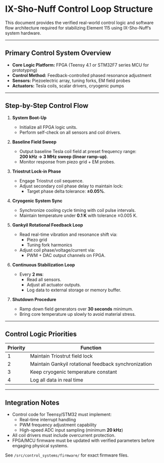 # IX-Sho-Nuff Control Loop Structure

This document provides the verified real-world control logic and software flow architecture required for stabilizing Element 115 using IX-Sho-Nuff’s system hardware.

---

## Primary Control System Overview

- **Core Logic Platform:** FPGA (Teensy 4.1 or STM32F7 series MCU for prototyping)
- **Control Method:** Feedback-controlled phased resonance adjustment
- **Sensors:** Piezoelectric array, tuning forks, EM field probes
- **Actuators:** Tesla coils, scalar drivers, cryogenic pumps

---

## Step-by-Step Control Flow

1. **System Boot-Up**
   - Initialize all FPGA logic units.
   - Perform self-check on all sensors and coil drivers.

2. **Baseline Field Sweep**
   - Output baseline Tesla coil field at preset frequency range:  
     **200 kHz → 3 MHz sweep (linear ramp-up)**.
   - Monitor response from piezo grid + EM probes.

3. **Triostrut Lock-in Phase**
   - Engage Triostrut coil sequence.
   - Adjust secondary coil phase delay to maintain lock:
     - Target phase delta tolerance: **±0.05%**.

4. **Cryogenic System Sync**
   - Synchronize cooling cycle timing with coil pulse intervals.
   - Maintain temperature under **0.1 K** with tolerance ±0.005 K.

5. **Gankyil Rotational Feedback Loop**
   - Read real-time vibration and resonance shift via:
     - Piezo grid
     - Tuning fork harmonics
   - Adjust coil phase/voltage/current via:
     - PWM + DAC output channels on FPGA.

6. **Continuous Stabilization Loop**
   - Every **2 ms**:
     - Read all sensors.
     - Adjust all actuator outputs.
     - Log data to external storage or memory buffer.

7. **Shutdown Procedure**
   - Ramp down field generators over **30 seconds** minimum.
   - Bring core temperature up slowly to avoid material stress.

---

## Control Logic Priorities

| Priority | Function                            |
|----------|------------------------------------|
| 1        | Maintain Triostrut field lock       |
| 2        | Maintain Gankyil rotational feedback synchronization |
| 3        | Keep cryogenic temperature constant |
| 4        | Log all data in real time           |

---

## Integration Notes

- Control code for Teensy/STM32 must implement:
  - Real-time interrupt handling
  - PWM frequency adjustment capability
  - High-speed ADC input sampling (minimum **20 kHz**)
- All coil drivers must include overcurrent protection.
- FPGA/MCU firmware must be updated with verified parameters before engaging physical systems.

See `/src/control_systems/firmware/` for exact firmware files.
